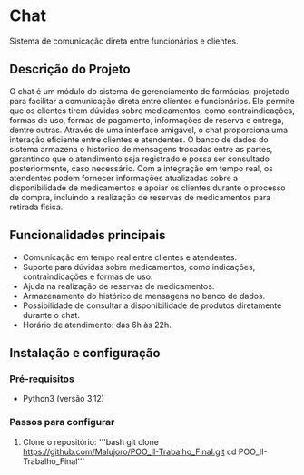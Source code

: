 # Chat
Sistema de comunicação direta entre funcionários e clientes.

## Descrição do Projeto
O chat é um módulo do sistema de gerenciamento de farmácias, projetado para facilitar a comunicação direta entre clientes e funcionários. Ele permite que os clientes tirem dúvidas sobre medicamentos, como contraindicações, formas de uso, formas de pagamento, informações de reserva e entrega, dentre outras. 
Através de uma interface amigável, o chat proporciona uma interação eficiente entre clientes e atendentes. O banco de dados do sistema armazena o histórico de mensagens trocadas entre as partes, garantindo que o atendimento seja registrado e possa ser consultado posteriormente, caso necessário. 
Com a integração em tempo real, os atendentes podem fornecer informações atualizadas sobre a disponibilidade de medicamentos e apoiar os clientes durante o processo de compra, incluindo a realização de reservas de medicamentos para retirada física.

## Funcionalidades principais
- Comunicação em tempo real entre clientes e atendentes.
- Suporte para dúvidas sobre medicamentos, como indicações, contraindicações e formas de uso.
- Ajuda na realização de reservas de medicamentos.
- Armazenamento do histórico de mensagens no banco de dados.
- Possibilidade de consultar a disponibilidade de produtos diretamente durante o chat.
- Horário de atendimento: das 6h às 22h.

## Instalação e configuração
### Pré-requisitos
* Python3 (versão 3.12)

### Passos para configurar
1. Clone o repositório:
'''bash
git clone https://github.com/Malujoro/POO_II-Trabalho_Final.git
cd POO_II-Trabalho_Final'''


   
